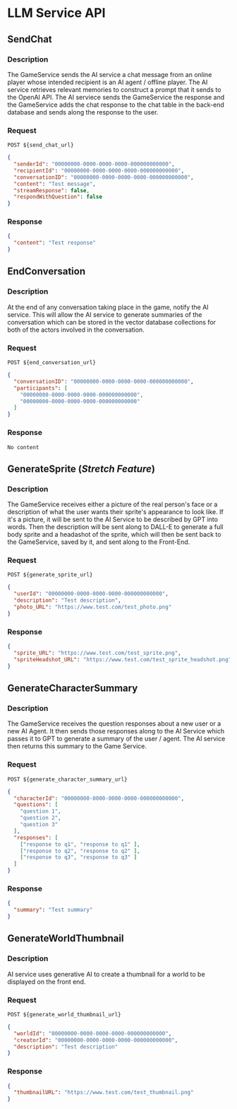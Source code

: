 # LLM Service API

## SendChat

### Description

The GameService sends the AI service a chat message from an online player whose intended recipient is an AI agent / offline player. The AI service retrieves relevant memories to construct a prompt that it sends to the OpenAI API. The AI serviece sends the GameService the response and the GameService adds the chat response to the chat table in the back-end database and sends along the response to the user.

### Request

`POST ${send_chat_url}`

```json
{
  "senderId": "00000000-0000-0000-0000-000000000000",
  "recipientId": "00000000-0000-0000-0000-000000000000",
  "conversationID": "00000000-0000-0000-0000-000000000000",
  "content": "Test message",
  "streamResponse": false,
  "respondWithQuestion": false
}
```

### Response

```json
{
  "content": "Test response"
}
```

## EndConversation

### Description

At the end of any conversation taking place in the game, notify the AI service. This will allow the AI service to generate summaries of the conversation which can be stored in the vector database collections for both of the actors involved in the conversation.

### Request

`POST ${end_conversation_url}`

```json
{
  "conversationID": "00000000-0000-0000-0000-000000000000",
  "participants": [
    "00000000-0000-0000-0000-000000000000",
    "00000000-0000-0000-0000-000000000000"
  ]
}
```

### Response

`No content`

## GenerateSprite (*Stretch Feature*)

### Description

The GameService receives either a picture of the real person's face or a description of what the user wants their sprite's appearance to look like. If it's a picture, it will be sent to the AI Service to be described by GPT into words. Then the description will be sent along to DALL-E to generate a full body sprite and a headashot of the sprite, which will then be sent back to the GameService, saved by it, and sent along to the Front-End.

### Request

`POST ${generate_sprite_url}`

```json
{
  "userId": "00000000-0000-0000-0000-000000000000",
  "description": "Test description",
  "photo_URL": "https://www.test.com/test_photo.png"
}
```

### Response

```json
{
  "sprite_URL": "https://www.test.com/test_sprite.png",
  "spriteHeadshot_URL": "https://www.test.com/test_sprite_headshot.png"
}
```

## GenerateCharacterSummary

### Description

The GameService receives the question responses about a new user or a new AI Agent. It then sends those responses along to the AI Service which passes it to GPT to generate a summary of the user / agent. The AI service then returns this summary to the Game Service.

### Request

`POST ${generate_character_summary_url}`

```json
{
  "characterId": "00000000-0000-0000-0000-000000000000",
  "questions": [
    "question 1",
    "question 2",
    "question 3"
  ],
  "responses": [
    ["response to q1", "response to q1" ],
    ["response to q2", "response to q2" ],
    ["response to q3", "response to q3" ]
  ]
}
```

### Response

```json
{
  "summary": "Test summary"
}
```

## GenerateWorldThumbnail

### Description

AI service uses generative AI to create a thumbnail for a world to be displayed on the front end.

### Request

`POST ${generate_world_thumbnail_url}`

```json
{
  "worldId": "00000000-0000-0000-0000-000000000000",
  "creatorId": "00000000-0000-0000-0000-000000000000",
  "description": "Test description"
}
```

### Response

```json
{
  "thumbnailURL": "https://www.test.com/test_thumbnail.png"
}
```
